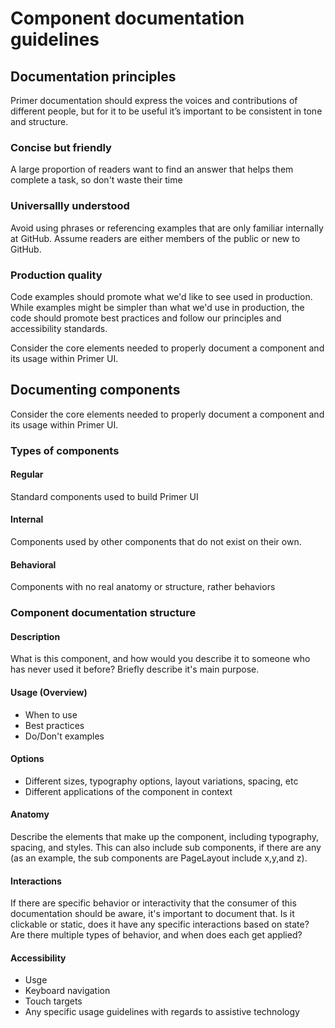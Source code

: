 # Component documentation guidelines


## Documentation principles
Primer documentation should express the voices and contributions of different people, but for it to be useful it’s important to be consistent in tone and structure. 

### Concise but friendly
A large proportion of readers want to find an answer that helps them complete a task, so don't waste their time 

### Universallly understood
Avoid using phrases or referencing examples that are only familiar internally at GitHub. Assume readers are either members of the public or new to GitHub. 

### Production quality
Code examples should promote what we'd like to see used in production. While examples might be simpler than what we'd use in production, the code should promote best practices and follow our principles and accessibility standards.

Consider the core elements needed to properly document a component and its usage within Primer UI. 


## Documenting components
Consider the core elements needed to properly document a component and its usage within Primer UI. 

### Types of components 
#### Regular
Standard components used to build Primer UI

#### Internal
Components used by other components that do not exist on their own. 

#### Behavioral
Components with no real anatomy or structure, rather behaviors

### Component documentation structure
#### Description
What is this component, and how would you describe it to someone who has never used it before? Briefly describe it's main purpose. 

#### Usage (Overview)
- When to use
- Best practices
- Do/Don't examples

#### Options
- Different sizes, typography options, layout variations, spacing, etc
- Different applications of the component in context

#### Anatomy 
Describe the elements that make up the component, including typography, spacing, and styles. This can also include sub components, if there are any (as an example, the sub components are PageLayout include x,y,and z). 

#### Interactions
If there are specific behavior or interactivity that the consumer of this documentation should be aware, it's important to document that. Is it clickable or static, does it have any specific interactions based on state? Are there multiple types of behavior, and when does each get applied? 

#### Accessibility
- Usge
- Keyboard navigation
- Touch targets
- Any specific usage guidelines with regards to assistive technology 
